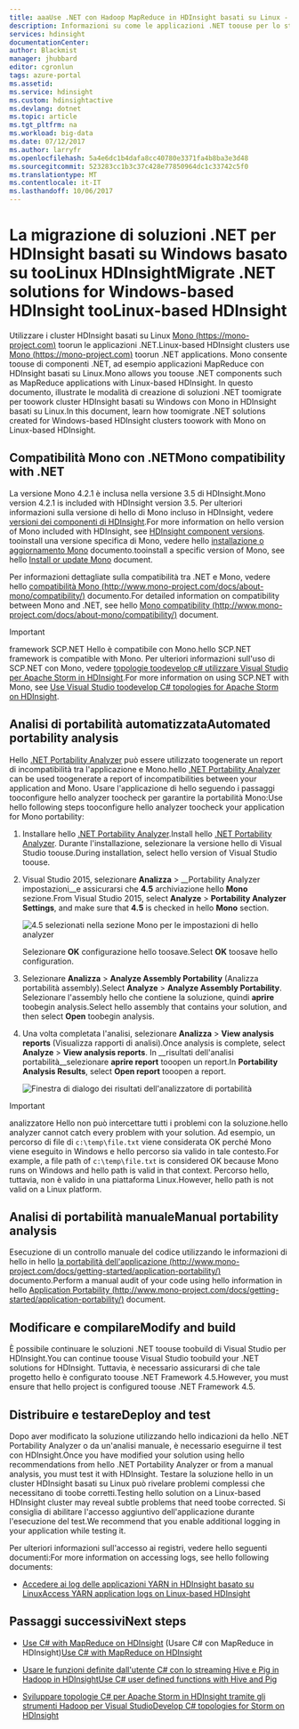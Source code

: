 ```yaml
---
title: aaaUse .NET con Hadoop MapReduce in HDInsight basati su Linux - Azure | Documenti Microsoft
description: Informazioni su come le applicazioni .NET toouse per lo streaming MapReduce in HDInsight basati su Linux.
services: hdinsight
documentationCenter: 
author: Blackmist
manager: jhubbard
editor: cgronlun
tags: azure-portal
ms.assetid: 
ms.service: hdinsight
ms.custom: hdinsightactive
ms.devlang: dotnet
ms.topic: article
ms.tgt_pltfrm: na
ms.workload: big-data
ms.date: 07/12/2017
ms.author: larryfr
ms.openlocfilehash: 5a4e6dc1b4dafa8cc40780e3371fa4b8ba3e3d48
ms.sourcegitcommit: 523283cc1b3c37c428e77850964dc1c33742c5f0
ms.translationtype: MT
ms.contentlocale: it-IT
ms.lasthandoff: 10/06/2017
---
```

# <a name="migrate-net-solutions-for-windows-based-hdinsight-toolinux-based-hdinsight"></a><span data-ttu-id="9212a-103">La migrazione di soluzioni .NET per HDInsight basati su Windows basato su tooLinux HDInsight</span><span class="sxs-lookup"><span data-stu-id="9212a-103">Migrate .NET solutions for Windows-based HDInsight tooLinux-based HDInsight</span></span>

<span data-ttu-id="9212a-104">Utilizzare i cluster HDInsight basati su Linux [Mono (https://mono-project.com)](https://mono-project.com) toorun le applicazioni .NET.</span><span class="sxs-lookup"><span data-stu-id="9212a-104">Linux-based HDInsight clusters use [Mono (https://mono-project.com)](https://mono-project.com) toorun .NET applications.</span></span> <span data-ttu-id="9212a-105">Mono consente toouse di componenti .NET, ad esempio applicazioni MapReduce con HDInsight basati su Linux.</span><span class="sxs-lookup"><span data-stu-id="9212a-105">Mono allows you toouse .NET components such as MapReduce applications with Linux-based HDInsight.</span></span> <span data-ttu-id="9212a-106">In questo documento, illustrate le modalità di creazione di soluzioni .NET toomigrate per toowork cluster HDInsight basati su Windows con Mono in HDInsight basati su Linux.</span><span class="sxs-lookup"><span data-stu-id="9212a-106">In this document, learn how toomigrate .NET solutions created for Windows-based HDInsight clusters toowork with Mono on Linux-based HDInsight.</span></span>

## <a name="mono-compatibility-with-net"></a><span data-ttu-id="9212a-107">Compatibilità Mono con .NET</span><span class="sxs-lookup"><span data-stu-id="9212a-107">Mono compatibility with .NET</span></span>

<span data-ttu-id="9212a-108">La versione Mono 4.2.1 è inclusa nella versione 3.5 di HDInsight.</span><span class="sxs-lookup"><span data-stu-id="9212a-108">Mono version 4.2.1 is included with HDInsight version 3.5.</span></span> <span data-ttu-id="9212a-109">Per ulteriori informazioni sulla versione di hello di Mono incluso in HDInsight, vedere [versioni dei componenti di HDInsight](hdinsight-component-versioning.md).</span><span class="sxs-lookup"><span data-stu-id="9212a-109">For more information on hello version of Mono included with HDInsight, see [HDInsight component versions](hdinsight-component-versioning.md).</span></span> <span data-ttu-id="9212a-110">tooinstall una versione specifica di Mono, vedere hello [installazione o aggiornamento Mono](hdinsight-hadoop-install-mono.md) documento.</span><span class="sxs-lookup"><span data-stu-id="9212a-110">tooinstall a specific version of Mono, see hello [Install or update Mono](hdinsight-hadoop-install-mono.md) document.</span></span>

<span data-ttu-id="9212a-111">Per informazioni dettagliate sulla compatibilità tra .NET e Mono, vedere hello [compatibilità Mono (http://www.mono-project.com/docs/about-mono/compatibility/)](http://www.mono-project.com/docs/about-mono/compatibility/) documento.</span><span class="sxs-lookup"><span data-stu-id="9212a-111">For detailed information on compatibility between Mono and .NET, see hello [Mono compatibility (http://www.mono-project.com/docs/about-mono/compatibility/)](http://www.mono-project.com/docs/about-mono/compatibility/) document.</span></span>

> [!IMPORTANT]
> <span data-ttu-id="9212a-112">framework SCP.NET Hello è compatibile con Mono.</span><span class="sxs-lookup"><span data-stu-id="9212a-112">hello SCP.NET framework is compatible with Mono.</span></span> <span data-ttu-id="9212a-113">Per ulteriori informazioni sull'uso di SCP.NET con Mono, vedere [topologie toodevelop c# utilizzare Visual Studio per Apache Storm in HDInsight](hdinsight-storm-develop-csharp-visual-studio-topology.md).</span><span class="sxs-lookup"><span data-stu-id="9212a-113">For more information on using SCP.NET with Mono, see [Use Visual Studio toodevelop C# topologies for Apache Storm on HDInsight](hdinsight-storm-develop-csharp-visual-studio-topology.md).</span></span>

## <a name="automated-portability-analysis"></a><span data-ttu-id="9212a-114">Analisi di portabilità automatizzata</span><span class="sxs-lookup"><span data-stu-id="9212a-114">Automated portability analysis</span></span>

<span data-ttu-id="9212a-115">Hello [.NET Portability Analyzer](https://marketplace.visualstudio.com/items?itemName=ConnieYau.NETPortabilityAnalyzer) può essere utilizzato toogenerate un report di incompatibilità tra l'applicazione e Mono.</span><span class="sxs-lookup"><span data-stu-id="9212a-115">hello [.NET Portability Analyzer](https://marketplace.visualstudio.com/items?itemName=ConnieYau.NETPortabilityAnalyzer) can be used toogenerate a report of incompatibilities between your application and Mono.</span></span> <span data-ttu-id="9212a-116">Usare l'applicazione di hello seguendo i passaggi tooconfigure hello analyzer toocheck per garantire la portabilità Mono:</span><span class="sxs-lookup"><span data-stu-id="9212a-116">Use hello following steps tooconfigure hello analyzer toocheck your application for Mono portability:</span></span>

1. <span data-ttu-id="9212a-117">Installare hello [.NET Portability Analyzer](https://marketplace.visualstudio.com/items?itemName=ConnieYau.NETPortabilityAnalyzer).</span><span class="sxs-lookup"><span data-stu-id="9212a-117">Install hello [.NET Portability Analyzer](https://marketplace.visualstudio.com/items?itemName=ConnieYau.NETPortabilityAnalyzer).</span></span> <span data-ttu-id="9212a-118">Durante l'installazione, selezionare la versione hello di Visual Studio toouse.</span><span class="sxs-lookup"><span data-stu-id="9212a-118">During installation, select hello version of Visual Studio toouse.</span></span>

2. <span data-ttu-id="9212a-119">Visual Studio 2015, selezionare __Analizza__ > __Portability Analyzer impostazioni__e assicurarsi che __4.5__ archiviazione hello __Mono__  sezione.</span><span class="sxs-lookup"><span data-stu-id="9212a-119">From Visual Studio 2015, select __Analyze__ > __Portability Analyzer Settings__, and make sure that __4.5__ is checked in hello __Mono__ section.</span></span>

    ![4.5 selezionati nella sezione Mono per le impostazioni di hello analyzer](./media/hdinsight-hadoop-migrate-dotnet-to-linux/portability-analyzer-settings.png)

    <span data-ttu-id="9212a-121">Selezionare __OK__ configurazione hello toosave.</span><span class="sxs-lookup"><span data-stu-id="9212a-121">Select __OK__ toosave hello configuration.</span></span>

3. <span data-ttu-id="9212a-122">Selezionare __Analizza__ > __Analyze Assembly Portability__ (Analizza portabilità assembly).</span><span class="sxs-lookup"><span data-stu-id="9212a-122">Select __Analyze__ > __Analyze Assembly Portability__.</span></span> <span data-ttu-id="9212a-123">Selezionare l'assembly hello che contiene la soluzione, quindi __aprire__ toobegin analysis.</span><span class="sxs-lookup"><span data-stu-id="9212a-123">Select hello assembly that contains your solution, and then select __Open__ toobegin analysis.</span></span>

4. <span data-ttu-id="9212a-124">Una volta completata l'analisi, selezionare __Analizza__ > __View analysis reports__ (Visualizza rapporti di analisi).</span><span class="sxs-lookup"><span data-stu-id="9212a-124">Once analysis is complete, select __Analyze__ > __View analysis reports__.</span></span> <span data-ttu-id="9212a-125">In __risultati dell'analisi portabilità__selezionare __aprire report__ tooopen un report.</span><span class="sxs-lookup"><span data-stu-id="9212a-125">In __Portability Analysis Results__, select __Open report__ tooopen a report.</span></span>

    ![Finestra di dialogo dei risultati dell'analizzatore di portabilità](./media/hdinsight-hadoop-migrate-dotnet-to-linux/portability-analyzer-results.png)

> [!IMPORTANT]
> <span data-ttu-id="9212a-127">analizzatore Hello non può intercettare tutti i problemi con la soluzione.</span><span class="sxs-lookup"><span data-stu-id="9212a-127">hello analyzer cannot catch every problem with your solution.</span></span> <span data-ttu-id="9212a-128">Ad esempio, un percorso di file di `c:\temp\file.txt` viene considerata OK perché Mono viene eseguito in Windows e hello percorso sia valido in tale contesto.</span><span class="sxs-lookup"><span data-stu-id="9212a-128">For example, a file path of `c:\temp\file.txt` is considered OK because Mono runs on Windows and hello path is valid in that context.</span></span> <span data-ttu-id="9212a-129">Percorso hello, tuttavia, non è valido in una piattaforma Linux.</span><span class="sxs-lookup"><span data-stu-id="9212a-129">However, hello path is not valid on a Linux platform.</span></span>

## <a name="manual-portability-analysis"></a><span data-ttu-id="9212a-130">Analisi di portabilità manuale</span><span class="sxs-lookup"><span data-stu-id="9212a-130">Manual portability analysis</span></span>

<span data-ttu-id="9212a-131">Esecuzione di un controllo manuale del codice utilizzando le informazioni di hello in hello [la portabilità dell'applicazione (http://www.mono-project.com/docs/getting-started/application-portability/)](http://www.mono-project.com/docs/getting-started/application-portability/) documento.</span><span class="sxs-lookup"><span data-stu-id="9212a-131">Perform a manual audit of your code using hello information in hello [Application Portability (http://www.mono-project.com/docs/getting-started/application-portability/)](http://www.mono-project.com/docs/getting-started/application-portability/) document.</span></span>

## <a name="modify-and-build"></a><span data-ttu-id="9212a-132">Modificare e compilare</span><span class="sxs-lookup"><span data-stu-id="9212a-132">Modify and build</span></span>

<span data-ttu-id="9212a-133">È possibile continuare le soluzioni .NET toouse toobuild di Visual Studio per HDInsight.</span><span class="sxs-lookup"><span data-stu-id="9212a-133">You can continue toouse Visual Studio toobuild your .NET solutions for HDInsight.</span></span> <span data-ttu-id="9212a-134">Tuttavia, è necessario assicurarsi di che tale progetto hello è configurato toouse .NET Framework 4.5.</span><span class="sxs-lookup"><span data-stu-id="9212a-134">However, you must ensure that hello project is configured toouse .NET Framework 4.5.</span></span>

## <a name="deploy-and-test"></a><span data-ttu-id="9212a-135">Distribuire e testare</span><span class="sxs-lookup"><span data-stu-id="9212a-135">Deploy and test</span></span>

<span data-ttu-id="9212a-136">Dopo aver modificato la soluzione utilizzando hello indicazioni da hello .NET Portability Analyzer o da un'analisi manuale, è necessario eseguirne il test con HDInsight.</span><span class="sxs-lookup"><span data-stu-id="9212a-136">Once you have modified your solution using hello recommendations from hello .NET Portability Analyzer or from a manual analysis, you must test it with HDInsight.</span></span> <span data-ttu-id="9212a-137">Testare la soluzione hello in un cluster HDInsight basati su Linux può rivelare problemi complessi che necessitano di toobe corretti.</span><span class="sxs-lookup"><span data-stu-id="9212a-137">Testing hello solution on a Linux-based HDInsight cluster may reveal subtle problems that need toobe corrected.</span></span> <span data-ttu-id="9212a-138">Si consiglia di abilitare l'accesso aggiuntivo dell'applicazione durante l'esecuzione del test.</span><span class="sxs-lookup"><span data-stu-id="9212a-138">We recommend that you enable additional logging in your application while testing it.</span></span>

<span data-ttu-id="9212a-139">Per ulteriori informazioni sull'accesso ai registri, vedere hello seguenti documenti:</span><span class="sxs-lookup"><span data-stu-id="9212a-139">For more information on accessing logs, see hello following documents:</span></span>

* [<span data-ttu-id="9212a-140">Accedere ai log delle applicazioni YARN in HDInsight basato su Linux</span><span class="sxs-lookup"><span data-stu-id="9212a-140">Access YARN application logs on Linux-based HDInsight</span></span>](hdinsight-hadoop-access-yarn-app-logs-linux.md)

## <a name="next-steps"></a><span data-ttu-id="9212a-141">Passaggi successivi</span><span class="sxs-lookup"><span data-stu-id="9212a-141">Next steps</span></span>

* <span data-ttu-id="9212a-142">[Use C# with MapReduce on HDInsight](hdinsight-hadoop-dotnet-csharp-mapreduce-streaming.md) (Usare C# con MapReduce in HDInsight)</span><span class="sxs-lookup"><span data-stu-id="9212a-142">[Use C# with MapReduce on HDInsight](hdinsight-hadoop-dotnet-csharp-mapreduce-streaming.md)</span></span>

* [<span data-ttu-id="9212a-143">Usare le funzioni definite dall'utente C# con lo streaming Hive e Pig in Hadoop in HDInsight</span><span class="sxs-lookup"><span data-stu-id="9212a-143">Use C# user defined functions with Hive and Pig</span></span>](hdinsight-hadoop-hive-pig-udf-dotnet-csharp.md)

* [<span data-ttu-id="9212a-144">Sviluppare topologie C# per Apache Storm in HDInsight tramite gli strumenti Hadoop per Visual Studio</span><span class="sxs-lookup"><span data-stu-id="9212a-144">Develop C# topologies for Storm on HDInsight</span></span>](hdinsight-storm-develop-csharp-visual-studio-topology.md)